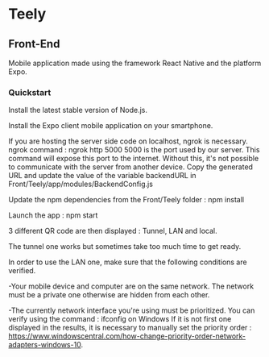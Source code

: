# Teely

## Front-End

Mobile application made using the framework React Native and the platform Expo.

### Quickstart

Install the latest stable version of Node.js.

Install the Expo client mobile application on your smartphone.

If you are hosting the server side code on localhost, ngrok is necessary.
ngrok command : ngrok http 5000
5000 is the port used by our server.
This command will expose this port to the internet. Without this, it's not possible to communicate with the server from another device.
Copy the generated URL and update the value of the variable backendURL in Front/Teely/app/modules/BackendConfig.js

Update the npm dependencies from the Front/Teely folder : npm install

Launch the app : npm start

3 different QR code are then displayed : Tunnel, LAN and local.

The tunnel one works but sometimes take too much time to get ready.

In order to use the LAN one, make sure that the following conditions are verified.

 -Your mobile device and computer are on the same network. The network must be a private one otherwise are hidden from each other.

 -The currently network interface you're using must be prioritized. You can verify using the command : ifconfig on Windows
 If it is not first one displayed in the results, it is necessary to manually set the priority order : https://www.windowscentral.com/how-change-priority-order-network-adapters-windows-10.